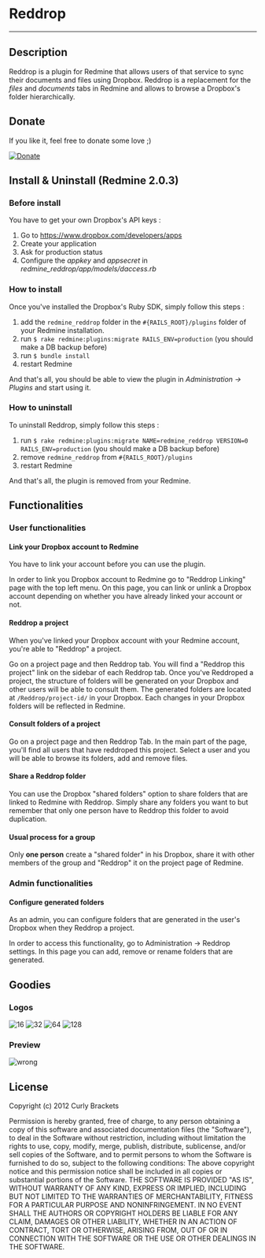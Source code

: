 # Reddrop
-----------

## Description
Reddrop is a plugin for Redmine that allows users of that service to sync their documents and files using Dropbox. 
Reddrop is a replacement for the _files_ and _documents_ tabs in Redmine and allows to browse a Dropbox's folder hierarchically.

## Donate
If you like it, feel free to donate some love ;)

[![Donate](https://dl.dropbox.com/s/78atptrrwraymgb/btn_donate_LG.gif)](https://www.paypal.com/cgi-bin/webscr?cmd=_s-xclick&hosted_button_id=EP9QQNXD9BRNE)

## Install & Uninstall (Redmine 2.0.3)
### Before install
You have to get your own Dropbox's API keys : 

1. Go to https://www.dropbox.com/developers/apps
2. Create your application
3. Ask for production status
4. Configure the _appkey_ and _appsecret_ in _redmine_reddrop/app/models/daccess.rb_

### How to install
Once you've installed the Dropbox's Ruby SDK, simply follow this steps : 

1. add the `redmine_reddrop` folder in the `#{RAILS_ROOT}/plugins` folder of your Redmine installation.
2. run `$ rake redmine:plugins:migrate RAILS_ENV=production` (you should make a DB backup before)
3. run `$ bundle install`
4. restart Redmine

And that's all, you should be able to view the plugin in _Administration -> Plugins_ and start using it.

### How to uninstall
To uninstall Reddrop, simply follow this steps :

1. run `$ rake redmine:plugins:migrate NAME=redmine_reddrop VERSION=0 RAILS_ENV=production` (you should make a DB backup before)
2. remove `redmine_reddrop` from `#{RAILS_ROOT}/plugins`
3. restart Redmine

And that's all, the plugin is removed from your Redmine.

## Functionalities
### User functionalities
#### Link your Dropbox account to Redmine
You have to link your account before you can use the plugin.

In order to link you Dropbox account to Redmine go to "Reddrop Linking" page with the top left menu.
On this page, you can link or unlink a Dropbox account depending on whether you have already linked your account or not.

#### Reddrop a project
When you've linked your Dropbox account with your Redmine account, you're able to "Reddrop" a project.

Go on a project page and then Reddrop tab. You will find a "Reddrop this project" link on the sidebar of each Reddrop tab. Once you've Reddroped a project, the structure of folders will be generated on your Dropbox and other users will be able to consult them. The generated folders are located at `/Reddrop/project-id/` in your Dropbox. Each changes in your Dropbox folders will be reflected in Redmine.

#### Consult folders of a project
Go on a project page and then Reddrop Tab. In the main part of the page, you'll find all users that have reddroped this project.
Select a user and you will be able to browse its folders, add and remove files.

#### Share a Reddrop folder
You can use the Dropbox "shared folders" option to share folders that are linked to Redmine with Reddrop. Simply share any folders you want to but remember that only one person have to Reddrop this folder to avoid duplication.

#### Usual process for a group
Only **one person** create a "shared folder" in his Dropbox, share it with other members of the group and "Reddrop" it on the project page of Redmine.

### Admin functionalities
#### Configure generated folders
As an admin, you can configure folders that are generated in the user's Dropbox when they Reddrop a project.

In order to access this functionality, go to Administration -> Reddrop settings.
In this page you can add, remove or rename folders that are generated.

## Goodies
### Logos
![16](https://dl.dropbox.com/s/yzucc8550au2ice/reddrop_16.png) 
![32](https://dl.dropbox.com/s/s2g02lhozml8v9r/reddrop_32.png) 
![64](https://dl.dropbox.com/s/ckjv8f9kejmmwl6/reddrop_64.png) 
![128](https://dl.dropbox.com/s/jjttk7knsi6eey3/reddrop_128.png)

### Preview
![wrong](https://dl.dropbox.com/s/4dprvkb5arj10ui/reddrop_projectroot.png)

## License
Copyright (c) 2012 Curly Brackets

Permission is hereby granted, free of charge, to any person obtaining a copy of this software and associated documentation files (the "Software"), to deal in the Software without restriction, including without limitation the rights to use, copy, modify, merge, publish, distribute, sublicense, and/or sell copies of the Software, and to permit persons to whom the Software is furnished to do so, subject to the following conditions: The above copyright notice and this permission notice shall be included in all copies or substantial portions of the Software. THE SOFTWARE IS PROVIDED "AS IS", WITHOUT WARRANTY OF ANY KIND, EXPRESS OR IMPLIED, INCLUDING BUT NOT LIMITED TO THE WARRANTIES OF MERCHANTABILITY, FITNESS FOR A PARTICULAR PURPOSE AND NONINFRINGEMENT. IN NO EVENT SHALL THE AUTHORS OR COPYRIGHT HOLDERS BE LIABLE FOR ANY CLAIM, DAMAGES OR OTHER LIABILITY, WHETHER IN AN ACTION OF CONTRACT, TORT OR OTHERWISE, ARISING FROM, OUT OF OR IN CONNECTION WITH THE SOFTWARE OR THE USE OR OTHER DEALINGS IN THE SOFTWARE.